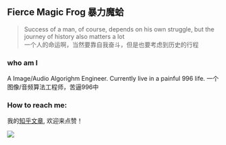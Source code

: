 ## Fierce Magic Frog  暴力魔蛤
>  Success of a man, of course, depends on his own struggle, but the journey of history also matters a lot  
>  一个人的命运啊，当然要靠自我奋斗，但是也要考虑到历史的行程


### who am I
A Image/Audio Algorighm Engineer. Currently live in a painful 996 life.
一个图像/音频算法工程师，苦逼996中

### How to reach me:  
我的[知乎文章](https://www.zhihu.com/people/magic-frog-sjtu/posts), 欢迎来点赞！

<img align="left" src="https://github-readme-stats.vercel.app/api?username=MagicFrogSJTU&show_icons=true&icon_color=000000&text_color=000000&bg_color=ffffff&hide_title=false&title_color=000000" />

